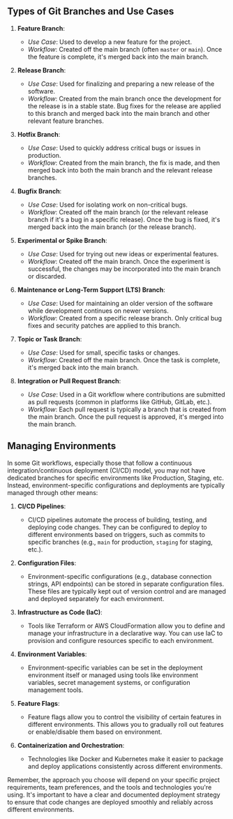 ## Types of Git Branches and Use Cases

1. **Feature Branch**:
   - *Use Case*: Used to develop a new feature for the project.
   - *Workflow*: Created off the main branch (often `master` or `main`). Once the feature is complete, it's merged back into the main branch.

2. **Release Branch**:
   - *Use Case*: Used for finalizing and preparing a new release of the software.
   - *Workflow*: Created from the main branch once the development for the release is in a stable state. Bug fixes for the release are applied to this branch and merged back into the main branch and other relevant feature branches.

3. **Hotfix Branch**:
   - *Use Case*: Used to quickly address critical bugs or issues in production.
   - *Workflow*: Created from the main branch, the fix is made, and then merged back into both the main branch and the relevant release branches.

4. **Bugfix Branch**:
   - *Use Case*: Used for isolating work on non-critical bugs.
   - *Workflow*: Created off the main branch (or the relevant release branch if it's a bug in a specific release). Once the bug is fixed, it's merged back into the main branch (or the release branch).

5. **Experimental or Spike Branch**:
   - *Use Case*: Used for trying out new ideas or experimental features.
   - *Workflow*: Created off the main branch. Once the experiment is successful, the changes may be incorporated into the main branch or discarded.

6. **Maintenance or Long-Term Support (LTS) Branch**:
   - *Use Case*: Used for maintaining an older version of the software while development continues on newer versions.
   - *Workflow*: Created from a specific release branch. Only critical bug fixes and security patches are applied to this branch.

7. **Topic or Task Branch**:
   - *Use Case*: Used for small, specific tasks or changes.
   - *Workflow*: Created off the main branch. Once the task is complete, it's merged back into the main branch.

8. **Integration or Pull Request Branch**:
   - *Use Case*: Used in a Git workflow where contributions are submitted as pull requests (common in platforms like GitHub, GitLab, etc.).
   - *Workflow*: Each pull request is typically a branch that is created from the main branch. Once the pull request is approved, it's merged into the main branch.

## Managing Environments

In some Git workflows, especially those that follow a continuous integration/continuous deployment (CI/CD) model, you may not have dedicated branches for specific environments like Production, Staging, etc. Instead, environment-specific configurations and deployments are typically managed through other means:

1. **CI/CD Pipelines**:
   - CI/CD pipelines automate the process of building, testing, and deploying code changes. They can be configured to deploy to different environments based on triggers, such as commits to specific branches (e.g., `main` for production, `staging` for staging, etc.).

2. **Configuration Files**:
   - Environment-specific configurations (e.g., database connection strings, API endpoints) can be stored in separate configuration files. These files are typically kept out of version control and are managed and deployed separately for each environment.

3. **Infrastructure as Code (IaC)**:
   - Tools like Terraform or AWS CloudFormation allow you to define and manage your infrastructure in a declarative way. You can use IaC to provision and configure resources specific to each environment.

4. **Environment Variables**:
   - Environment-specific variables can be set in the deployment environment itself or managed using tools like environment variables, secret management systems, or configuration management tools.

5. **Feature Flags**:
   - Feature flags allow you to control the visibility of certain features in different environments. This allows you to gradually roll out features or enable/disable them based on environment.

6. **Containerization and Orchestration**:
   - Technologies like Docker and Kubernetes make it easier to package and deploy applications consistently across different environments.

Remember, the approach you choose will depend on your specific project requirements, team preferences, and the tools and technologies you're using. It's important to have a clear and documented deployment strategy to ensure that code changes are deployed smoothly and reliably across different environments.
